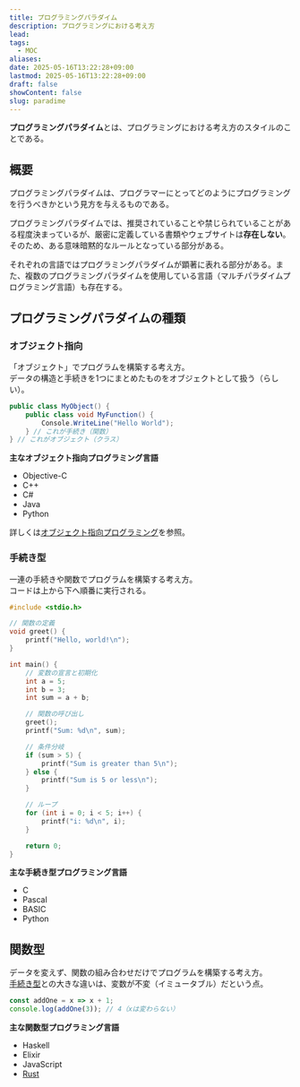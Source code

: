 ```yaml
---
title: プログラミングパラダイム
description: プログラミングにおける考え方
lead: 
tags:
  - MOC
aliases: 
date: 2025-05-16T13:22:28+09:00
lastmod: 2025-05-16T13:22:28+09:00
draft: false
showContent: false
slug: paradime
---
```

**プログラミングパラダイム**とは、プログラミングにおける考え方のスタイルのことである。
## 概要
プログラミングパラダイムは、プログラマーにとってどのようにプログラミングを行うべきかという見方を与えるものである。

プログラミングパラダイムでは、推奨されていることや禁じられていることがある程度決まっているが、厳密に定義している書類やウェブサイトは**存在しない**。そのため、ある意味暗黙的なルールとなっている部分がある。

それぞれの言語ではプログラミングパラダイムが顕著に表れる部分がある。また、複数のプログラミングパラダイムを使用している言語（マルチパラダイムプログラミング言語）も存在する。
## プログラミングパラダイムの種類

### オブジェクト指向
「オブジェクト」でプログラムを構築する考え方。  
データの構造と手続きを1つにまとめたものをオブジェクトとして扱う（らしい）。

```csharp
public class MyObject() {
	public class void MyFunction() {
		Console.WriteLine("Hello World");
	} // これが手続き（関数）
} // これがオブジェクト（クラス）
```

**主なオブジェクト指向プログラミング言語**
- Objective-C
- C++
- C#
- Java
- Python

詳しくは[オブジェクト指向プログラミング](object-orient/オブジェクト指向.md)を参照。
### 手続き型
一連の手続きや関数でプログラムを構築する考え方。  
コードは上から下へ順番に実行される。

```c
#include <stdio.h>

// 関数の定義
void greet() {
    printf("Hello, world!\n");
}

int main() {
    // 変数の宣言と初期化
    int a = 5;
    int b = 3;
    int sum = a + b;

    // 関数の呼び出し
    greet();
    printf("Sum: %d\n", sum);

    // 条件分岐
    if (sum > 5) {
        printf("Sum is greater than 5\n");
    } else {
        printf("Sum is 5 or less\n");
    }

    // ループ
    for (int i = 0; i < 5; i++) {
        printf("i: %d\n", i);
    }

    return 0;
}
```

**主な手続き型プログラミング言語**
- C
- Pascal
- BASIC
- Python
## 関数型
データを変えず、関数の組み合わせだけでプログラムを構築する考え方。  
[手続き型](#手続き型)との大きな違いは、変数が不変（イミュータブル）だという点。
```js
const addOne = x => x + 1;
console.log(addOne(3)); // 4（xは変わらない）
```

**主な関数型プログラミング言語**
- Haskell
- Elixir
- JavaScript
- [Rust](Rust/Rust.md)
